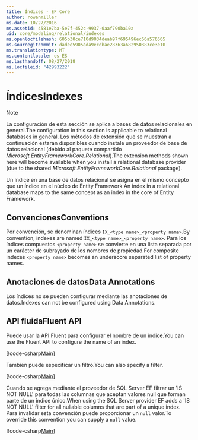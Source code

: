 ```yaml
---
title: Índices - EF Core
author: rowanmiller
ms.date: 10/27/2016
ms.assetid: 4581e7ba-5e7f-452c-9937-0aaf790ba10a
uid: core/modeling/relational/indexes
ms.openlocfilehash: 605b30ce710d9034deab97f695496ec66a576565
ms.sourcegitcommit: dadee5905ada9ecdbae28363a682950383ce3e10
ms.translationtype: MT
ms.contentlocale: es-ES
ms.lasthandoff: 08/27/2018
ms.locfileid: "42993222"
---
```

# <a name="indexes"></a><span data-ttu-id="4d829-102">Índices</span><span class="sxs-lookup"><span data-stu-id="4d829-102">Indexes</span></span>

> [!NOTE]  
> <span data-ttu-id="4d829-103">La configuración de esta sección se aplica a bases de datos relacionales en general.</span><span class="sxs-lookup"><span data-stu-id="4d829-103">The configuration in this section is applicable to relational databases in general.</span></span> <span data-ttu-id="4d829-104">Los métodos de extensión que se muestran a continuación estarán disponibles cuando instale un proveedor de base de datos relacional (debido al paquete compartido *Microsoft.EntityFrameworkCore.Relational*).</span><span class="sxs-lookup"><span data-stu-id="4d829-104">The extension methods shown here will become available when you install a relational database provider (due to the shared *Microsoft.EntityFrameworkCore.Relational* package).</span></span>

<span data-ttu-id="4d829-105">Un índice en una base de datos relacional se asigna en el mismo concepto que un índice en el núcleo de Entity Framework.</span><span class="sxs-lookup"><span data-stu-id="4d829-105">An index in a relational database maps to the same concept as an index in the core of Entity Framework.</span></span>

## <a name="conventions"></a><span data-ttu-id="4d829-106">Convenciones</span><span class="sxs-lookup"><span data-stu-id="4d829-106">Conventions</span></span>

<span data-ttu-id="4d829-107">Por convención, se denominan índices `IX_<type name>_<property name>`.</span><span class="sxs-lookup"><span data-stu-id="4d829-107">By convention, indexes are named `IX_<type name>_<property name>`.</span></span> <span data-ttu-id="4d829-108">Para los índices compuestos `<property name>` se convierte en una lista separada por un carácter de subrayado de los nombres de propiedad.</span><span class="sxs-lookup"><span data-stu-id="4d829-108">For composite indexes `<property name>` becomes an underscore separated list of property names.</span></span>

## <a name="data-annotations"></a><span data-ttu-id="4d829-109">Anotaciones de datos</span><span class="sxs-lookup"><span data-stu-id="4d829-109">Data Annotations</span></span>

<span data-ttu-id="4d829-110">Los índices no se pueden configurar mediante las anotaciones de datos.</span><span class="sxs-lookup"><span data-stu-id="4d829-110">Indexes can not be configured using Data Annotations.</span></span>

## <a name="fluent-api"></a><span data-ttu-id="4d829-111">API fluida</span><span class="sxs-lookup"><span data-stu-id="4d829-111">Fluent API</span></span>

<span data-ttu-id="4d829-112">Puede usar la API Fluent para configurar el nombre de un índice.</span><span class="sxs-lookup"><span data-stu-id="4d829-112">You can use the Fluent API to configure the name of an index.</span></span>

[!code-csharp[Main](../../../../samples/core/Modeling/FluentAPI/Samples/Relational/IndexName.cs?name=Model&highlight=9)]

<span data-ttu-id="4d829-113">También puede especificar un filtro.</span><span class="sxs-lookup"><span data-stu-id="4d829-113">You can also specify a filter.</span></span>

[!code-csharp[Main](../../../../samples/core/Modeling/FluentAPI/Samples/Relational/IndexFilter.cs?name=Model&highlight=9)]

<span data-ttu-id="4d829-114">Cuando se agrega mediante el proveedor de SQL Server EF filtrar un 'IS NOT NULL' para todas las columnas que aceptan valores null que forman parte de un índice único.</span><span class="sxs-lookup"><span data-stu-id="4d829-114">When using the SQL Server provider EF adds a 'IS NOT NULL' filter for all nullable columns that are part of a unique index.</span></span> <span data-ttu-id="4d829-115">Para invalidar esta convención puede proporcionar un `null` valor.</span><span class="sxs-lookup"><span data-stu-id="4d829-115">To override this convention you can supply a `null` value.</span></span>

[!code-csharp[Main](../../../../samples/core/Modeling/FluentAPI/Samples/Relational/IndexNoFilter.cs?name=Model&highlight=10)]
